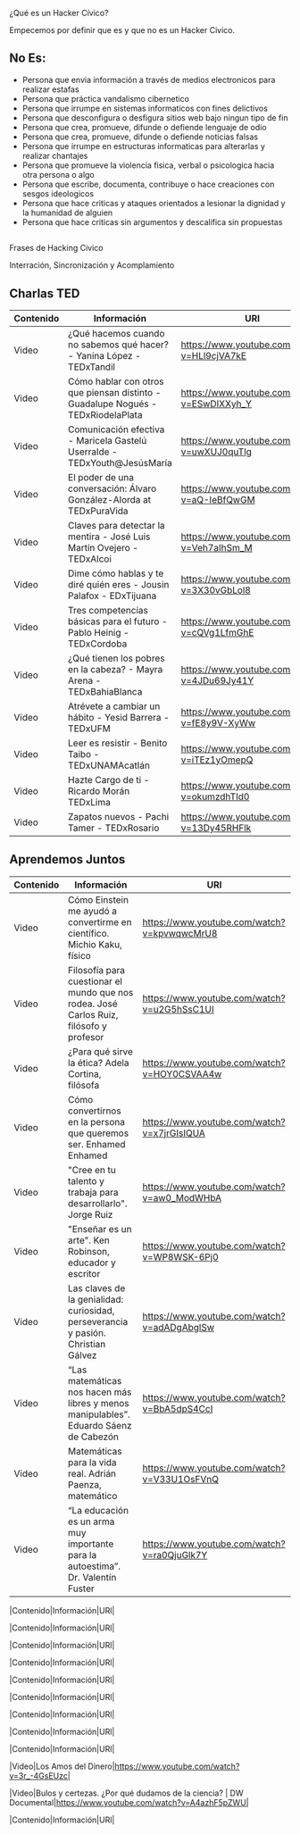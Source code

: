 ¿Qué es un Hacker Cívico?

Empecemos por definir que es y que no es un Hacker Civico.

## No Es:
- Persona que envia información a través de medios electronicos para realizar estafas
- Persona que práctica vandalismo cibernetico
- Persona que irrumpe en sistemas informaticos con fines delictivos
- Persona que desconfigura o desfigura sitios web bajo ningun tipo de fin
- Persona que crea, promueve, difunde o defiende lenguaje de odio
- Persona que crea, promueve, difunde o defiende noticias falsas
- Persona que irrumpe en estructuras informaticas para alterarlas y realizar chantajes
- Persona que promueve la violencia fisica, verbal o psicologica hacia otra persona o algo
- Persona que escribe, documenta, contribuye o hace creaciones con sesgos ideologicos
- Persona que hace criticas y ataques orientados a lesionar la dignidad y la humanidad de alguien
- Persona que hace criticas sin argumentos y descalifica sin propuestas

##
Frases de Hacking Civico

Interración, Sincronización y Acomplamiento



## Charlas TED
|Contenido|Información|URl|
| ----- | ----- | ----- |
|Video|¿Qué hacemos cuando no sabemos qué hacer? - Yanina López - TEDxTandil|https://www.youtube.com/watch?v=HLl9cjVA7kE|
|Video|Cómo hablar con otros que piensan distinto - Guadalupe Nogués - TEDxRiodelaPlata|https://www.youtube.com/watch?v=ESwDIXXyh_Y|
|Video|Comunicación efectiva - Maricela Gastelú Userralde - TEDxYouth@JesúsMaría|https://www.youtube.com/watch?v=uwXUJ0quTlg|
|Video|El poder de una conversación: Álvaro González-Alorda at TEDxPuraVida|https://www.youtube.com/watch?v=aQ-IeBfQwGM|
|Video|Claves para detectar la mentira - José Luis Martín Ovejero - TEDxAlcoi|https://www.youtube.com/watch?v=Veh7aIhSm_M|
|Video|Dime cómo hablas y te diré quién eres - Jousin Palafox - EDxTijuana|https://www.youtube.com/watch?v=3X30vGbLol8|
|Video|Tres competencias básicas para el futuro - Pablo Heinig - TEDxCordoba|https://www.youtube.com/watch?v=cQVg1LfmGhE|
|Video|¿Qué tienen los pobres en la cabeza? - Mayra Arena - TEDxBahiaBlanca|https://www.youtube.com/watch?v=4JDu69Jy41Y|
|Video|Atrévete a cambiar un hábito - Yesid Barrera - TEDxUFM|https://www.youtube.com/watch?v=fE8y9V-XyWw|
|Video|Leer es resistir - Benito Taibo - TEDxUNAMAcatlán|https://www.youtube.com/watch?v=iTEz1yOmepQ|
|Video|Hazte Cargo de ti - Ricardo Morán TEDxLima|https://www.youtube.com/watch?v=okumzdhTId0|
|Video|Zapatos nuevos - Pachi Tamer - TEDxRosario|https://www.youtube.com/watch?v=13Dy45RHFlk|


## Aprendemos Juntos
|Contenido|Información|URl|
| ----- | ----- | ----- |
|Video|Cómo Einstein me ayudó a convertirme en científico. Michio Kaku, físico|https://www.youtube.com/watch?v=kpvwqwcMrU8|
|Video|Filosofía para cuestionar el mundo que nos rodea. José Carlos Ruiz, filósofo y profesor|https://www.youtube.com/watch?v=u2G5hSsC1UI|
|Video|¿Para qué sirve la ética? Adela Cortina, filósofa|https://www.youtube.com/watch?v=HOY0CSVAA4w|
|Video|Cómo convertirnos en la persona que queremos ser. Enhamed Enhamed|https://www.youtube.com/watch?v=x7jrGIsIQUA|
|Video|"Cree en tu talento y trabaja para desarrollarlo". Jorge Ruiz|https://www.youtube.com/watch?v=aw0_ModWHbA|
|Video|"Enseñar es un arte". Ken Robinson, educador y escritor|https://www.youtube.com/watch?v=WP8WSK-6Pj0|
|Video|Las claves de la genialidad: curiosidad, perseverancia y pasión. Christian Gálvez|https://www.youtube.com/watch?v=adADgAbglSw|
|Video|“Las matemáticas nos hacen más libres y menos manipulables”. Eduardo Sáenz de Cabezón|https://www.youtube.com/watch?v=BbA5dpS4CcI|
|Video|Matemáticas para la vida real. Adrián Paenza, matemático|https://www.youtube.com/watch?v=V33U1OsFVnQ|
|Video|“La educación es un arma muy importante para la autoestima”. Dr. Valentín Fuster|https://www.youtube.com/watch?v=ra0QjuGlk7Y|

|Contenido|Información|URl|

|Contenido|Información|URl|

|Contenido|Información|URl|

|Contenido|Información|URl|

|Contenido|Información|URl|

|Contenido|Información|URl|

|Contenido|Información|URl|

|Contenido|Información|URl|

|Contenido|Información|URl|

|Video|Los Amos del Dinero|https://www.youtube.com/watch?v=3r_-4GsEUzc|

|Video|Bulos y certezas. ¿Por qué dudamos de la ciencia? | DW Documental|https://www.youtube.com/watch?v=A4azhF5pZWU|

|Contenido|Información|URl|
